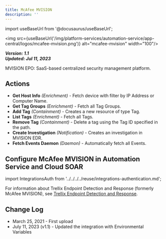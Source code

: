 ```yaml
---
title: McAfee MVISION
description: ''
---
```

import useBaseUrl from '@docusaurus/useBaseUrl';

<img src={useBaseUrl('/img/platform-services/automation-service/app-central/logos/mcafee-mvision.png')} alt="mcafee-mvision" width="100"/>

***Version: 1.1  
Updated: Jul 11, 2023***

MVISION EPO: SaaS-based centralized security management platform.   

## Actions

* **Get Host Info** *(Enrichment)* - Fetch device with filter by IP Address or Computer Name.
* **Get Tag Groups** *(Enrichment)* - Fetch all Tag Groups.
* **Add Tag** *(Containment)* - Creates a new resource of type Tag.
* **List Tags** *(Enrichment)* - Fetch all Tags.
* **Remove Tag** *(Containment)* - Delete a tag using the Tag ID specified in the path.
* **Create Investigation** *(Notification)* - Creates an investigation in MVISION EDR.
* **Fetch Events Daemon** *(Daemon)* - Automatically fetch all Events.

## Configure McAfee MVISION in Automation Service and Cloud SOAR

import IntegrationsAuth from '../../../../reuse/integrations-authentication.md';

<IntegrationsAuth/>

For information about Trellix Endpoint Detection and Response (formerly McAfee MVISION), see [Trellix Endpoint Detection and Response](https://docs.trellix.com/bundle/mvision-endpoint-detection-and-response-product-guide/page/UUID-539597b6-3a64-e122-8981-097a24897557.html).

## Change Log

* March 25, 2021 - First upload
* July 11, 2023 (v1.1) - Updated the integration with Environmental Variables
